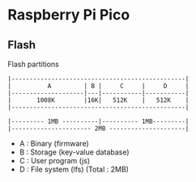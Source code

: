 # Raspberry Pi Pico

## Flash

Flash partitions

```
|------------------------------------------------|
|          A         | B |     C     |     D     |
|--------------------|---|-----------|-----------|
|       1008K        |16K|   512K    |   512K    |
|------------------------------------------------|

|--------- 1MB ----------|---------- 1MB---------|
|---------------------- 2MB ---------------------|
```

- A : Binary (firmware)
- B : Storage (key-value database)
- C : User program (js)
- D : File system (lfs)
  (Total : 2MB)
